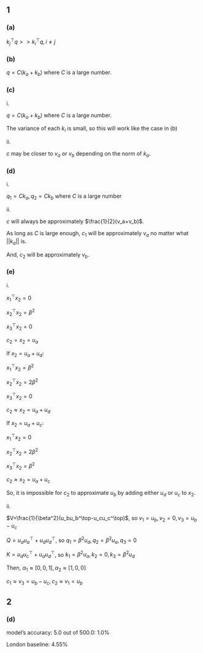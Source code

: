 ## 1

### (a)

$k_j^\top q >> k_i^\top q, i\neq j$

### (b)

$q = C(k_a+k_b)$ where $C$ is a large number.

### (c)

i.

$q = C(k_a+k_b)$ where $C$ is a large number.

The variance of each $k_i$ is small, so this will work like the case in (b)

ii.

$c$ may be closer to $v_a$ or $v_b$ depending on the norm of $k_a$.

### (d)

i.

$q_1 = Ck_a, q_2=Ck_b$ where $C$ is a large number

ii.

$c$ will always be approximately $\frac{1}{2}(v_a+v_b)$.

As long as $C$ is large enough, $c_1$ will be approximately $v_a$ no matter what $||k_a||$ is.

And, $c_2$ will be approximately $v_b$.

### (e)

i.

$x_1^\top x_2=0$

$x_2^\top x_2=\beta^2$

$x_3^\top x_2=0$

$c_2=x_2=u_a$

If $x_2=u_a+u_d$:

$x_1^\top x_2=\beta^2$

$x_2^\top x_2=2\beta^2$

$x_3^\top x_2=0$

$c_2\approx x_2=u_a+u_d$

If $x_2=u_a+u_c$:

$x_1^\top x_2=0$

$x_2^\top x_2=2\beta^2$

$x_3^\top x_2=\beta^2$

$c_2\approx x_2=u_a+u_c$

So, it is impossible for $c_2$ to approximate $u_b$ by adding either $u_d$ or $u_c$ to $x_2$.

ii.

$V=\frac{1}{\beta^2}(u_bu_b^\top-u_cu_c^\top)$, so $v_1=u_b,v_2=0,v_3=u_b-u_c$

$Q=u_au_a^\top+u_du_d^\top$, so $q_1=\beta^2u_d,q_2=\beta^2u_a,q_3=0$

$K=u_du_c^\top+u_au_d^\top$, so $k_1=\beta^2u_a,k_2=0,k_3=\beta^2u_d$

Then, $\alpha_1\approx[0,0,1],\alpha_2\approx[1,0,0]$

$c_1\approx v_3=u_b-u_c,c_2\approx v_1=u_b$

## 2

### (d)

model’s accuracy: 5.0 out of 500.0: 1.0%

London baseline: 4.55%

